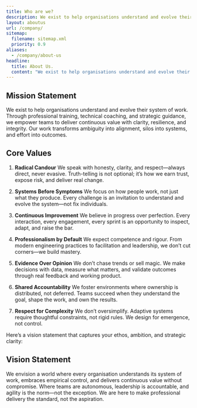 ```yaml
---
title: Who are we?
description: We exist to help organisations understand and evolve their system of work. Through professional training, technical coaching, and strategic guidance, we empower teams to deliver continuous value with clarity, resilience, and integrity. Our work transforms ambiguity into alignment, silos into systems, and effort into outcomes.
layout: aboutus
url: /company/
sitemap:
  filename: sitemap.xml
  priority: 0.9
aliases:
  - /company/about-us
headline:
  title: About Us.
  content: "We exist to help organisations understand and evolve their system of work. Through professional training, technical coaching, and strategic guidance, we empower teams to deliver continuous value with clarity, resilience, and integrity. Our work transforms ambiguity into alignment, silos into systems, and effort into outcomes."
---
```


## Mission Statement

We exist to help organisations understand and evolve their system of work. Through professional training, technical coaching, and strategic guidance, we empower teams to deliver continuous value with clarity, resilience, and integrity. Our work transforms ambiguity into alignment, silos into systems, and effort into outcomes.

## Core Values

1. **Radical Candour**
   We speak with honesty, clarity, and respect—always direct, never evasive. Truth-telling is not optional; it’s how we earn trust, expose risk, and deliver real change.

2. **Systems Before Symptoms**
   We focus on how people work, not just what they produce. Every challenge is an invitation to understand and evolve the system—not fix individuals.

3. **Continuous Improvement**
   We believe in progress over perfection. Every interaction, every engagement, every sprint is an opportunity to inspect, adapt, and raise the bar.

4. **Professionalism by Default**
   We expect competence and rigour. From modern engineering practices to facilitation and leadership, we don’t cut corners—we build mastery.

5. **Evidence Over Opinion**
   We don’t chase trends or sell magic. We make decisions with data, measure what matters, and validate outcomes through real feedback and working product.

6. **Shared Accountability**
   We foster environments where ownership is distributed, not deferred. Teams succeed when they understand the goal, shape the work, and own the results.

7. **Respect for Complexity**
   We don’t oversimplify. Adaptive systems require thoughtful constraints, not rigid rules. We design for emergence, not control.

Here’s a vision statement that captures your ethos, ambition, and strategic clarity:

## Vision Statement

We envision a world where every organisation understands its system of work, embraces empirical control, and delivers continuous value without compromise. Where teams are autonomous, leadership is accountable, and agility is the norm—not the exception. We are here to make professional delivery the standard, not the aspiration.

